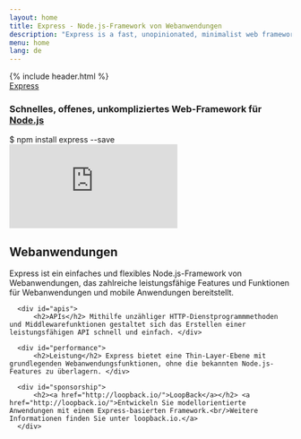 ```yaml
---
layout: home
title: Express - Node.js-Framework von Webanwendungen
description: "Express is a fast, unopinionated, minimalist web framework for Node.js, providing a robust set of features for web and mobile applications."
menu: home
lang: de
---
```

<section id="home-content">
    {% include header.html %}
    <div id="overlay"></div>
    <div id="homepage-leftpane" class="pane">
    <section id="description">
        <div class="express"><a href="/">Express</a></div>
        <h1 class="description">Schnelles, offenes, unkompliziertes Web-Framework für <a href='http://nodejs.org'>Node.js</a></h1>
    </section>
    <div id="install-command">$ npm install express --save</div>
  </div>
  <div id="homepage-rightpane" class="pane">
    <iframe src="https://www.youtube.com/embed/HxGt_3F0ULg" frameborder="0" allowfullscreen></iframe>
  </div>
</section>

<!--<section id="doc-langs" markdown="1">
  Die Express-Dokumentation ist auch in anderen Sprachen verfügbar: [Spanisch](/es), [Japanisch](/ja), [Russisch](/ru), [Chinesisch](/zh-cn), [Koreanisch](/ko), [Portugiesisch](/pt-br).
</section>-->

<section id="intro">

  <div id="boxes" class="clearfix">
      <div id="web-applications">
          <h2>Webanwendungen</h2> Express ist ein einfaches und flexibles Node.js-Framework von Webanwendungen, das zahlreiche leistungsfähige Features und Funktionen für Webanwendungen und mobile Anwendungen bereitstellt.
</div>

      <div id="apis">
          <h2>APIs</h2> Mithilfe unzähliger HTTP-Dienstprogrammmethoden und Middlewarefunktionen gestaltet sich das Erstellen einer leistungsfähigen API schnell und einfach. </div>

      <div id="performance">
          <h2>Leistung</h2> Express bietet eine Thin-Layer-Ebene mit grundlegenden Webanwendungsfunktionen, ohne die bekannten Node.js-Features zu überlagern. </div>

      <div id="sponsorship">
          <h2><a href="http://loopback.io/">LoopBack</a></h2> <a href="http://loopback.io/">Entwickeln Sie modellorientierte Anwendungen mit einem Express-basierten Framework.<br/>Weitere Informationen finden Sie unter loopback.io.</a>
      </div>
  </div>

</section>
